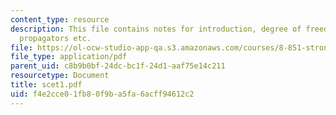 ```yaml
---
content_type: resource
description: This file contains notes for introduction, degree of freedom, scales,
  propagators etc.
file: https://ol-ocw-studio-app-qa.s3.amazonaws.com/courses/8-851-strong-interactions-effective-field-theories-of-qcd-spring-2006/f4e2cce01fb80f9ba5fa6acff94612c2_scet1.pdf
file_type: application/pdf
parent_uid: c8b9b0bf-24dc-bc1f-24d1-aaf75e14c211
resourcetype: Document
title: scet1.pdf
uid: f4e2cce0-1fb8-0f9b-a5fa-6acff94612c2
---
```

